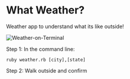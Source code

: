 What Weather?
=========
Weather app to understand what its like outside! 

![Weather-on-Terminal](http://i.imgur.com/BgYBd7P.png)


Step 1: In the command line:  
```
ruby weather.rb [city],[state]
```

Step 2: Walk outside and confirm
